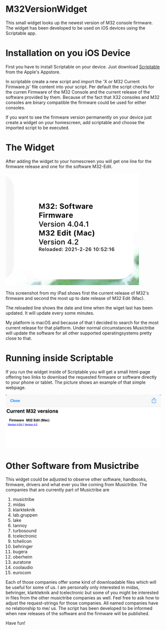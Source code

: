 M32VersionWidget
================
This small widget looks up the newest version of M32 console firmware. The widget has been developed to be used on iOS devices using the Scriptable app.  

Installation on you iOS Device
====================
First you have to install Scriptable on your device. Just download [Scriptable](https://apps.apple.com/de/app/scriptable/id1405459188) from the Apple's Appstore.  
  
In scriptable create a new script and import the 'X or M32 Current Firmware.js' file content into your script. Per default the script checks for the curren Firmware of the M32 Console and the current release of the software provided by them. Because of the fact that X32 consoles and M32 consoles are binary compatible the firmware could be used for either consoles.
  
If you want to see the firmware version permanently on your device just create a widget on your homescreen, add scriptable and choose the imported script to be executed.  

The Widget
===========

After adding the widget to your homescreen you will get one line for the firmware release and one for the software M32-Edit.

![Widet in iOS](./images/widget.png?raw=true)  

This screenshot from my iPad shows first the current release of M32's firmware and second the most up to date release of M32 Edit (Mac).  

The reloaded line shows the date and time when the wiget last has been updated. It will update every some minutes.  

My platform is macOS and because of that I decided to search for the most current release for that platform. Under normal circumstances Musictribe will update the software for all other supported operatingsystems pretty close to that.

Running inside Scriptable
===

If you run the widget inside of Scriptable you will get a small html-page offering two links to download the requested firmware or software directly to your phone or tablet. The picture shows an example of that simple webpage.

![Widet in iOS](./images/scriptable.png?raw=true)

Other Software from Musictribe
===

This widget could be adjusted to observe other software, handbooks, firmware, drivers and what ever you like coming from Musictribe. The companies that are currently part of Musictribe are

1. musictribe
1. midas
1. klarkteknik
1. lab.gruppen
1. lake
1. tannoy
1. turbosound
1. tcelectronic
1. tchelicon
1. behringer
1. bugera
1. oberheim
1. auratone
1. coolaudio
1. eurocom

Each of those companies offer some kind of downloadable files which will be useful for some of us. I am personally only interested in midas, behringer, klarkteknik and tcelectronic but some of you might be interested in files from the other musictribe companies as well. Feel free to ask how to adjust the request-strings for those companies. All named companies have no relationship to me/ us. The script has been developed to be informed when new releases of the software and the firmware will be published.

Have fun!

